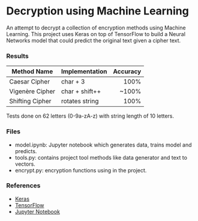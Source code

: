 # Decryption using Machine Learning

An attempt to decrypt a collection of encryption methods using Machine Learning.
This project uses Keras on top of TensorFlow to build a Neural Networks model that could predict the original text given a cipher text.


### Results

| Method Name     | Implementation | Accuracy |
| ---             | ---            | ---:     |
| Caesar Cipher   | char + 3       | 100%     |
| Vigenère Cipher | char + shift++ | ~100%    |
| Shifting Cipher | rotates string | 100%     |

Tests done on 62 letters (0-9a-zA-z) with string length of 10 letters.


### Files

- model.ipynb: Jupyter notebook which generates data, trains model and predicts.
- tools.py: contains project tool methods like data generator and text to vectors.
- encrypt.py: encryption functions using in the project.


### References

- [Keras](https://keras.io/)
- [TensorFlow](https://www.tensorflow.org/)
- [Jupyter Notebook](https://jupyter-notebook.readthedocs.io/en/stable/)
